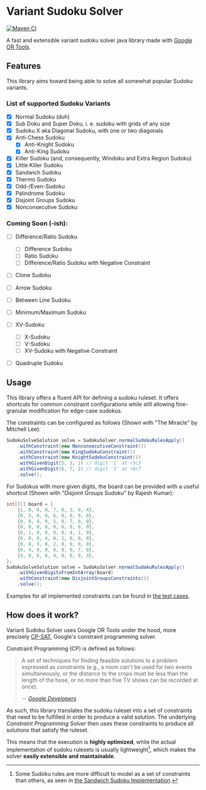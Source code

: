 # Variant Sudoku Solver
[![Maven CI](https://github.com/CapOfCave/sudoku-solver/actions/workflows/ci.yml/badge.svg)](https://github.com/CapOfCave/sudoku-solver/actions/workflows/ci.yml)

A fast and extensible variant sudoku solver java library made with [Google OR Tools](https://developers.google.com/optimization).

## Features

This library aims toward being able to solve all somewhat popular Sudoku variants.

### List of supported Sudoku Variants

- [x] Normal Sudoku (duh)
- [x] Sub Doku and Super Doku, i. e. sudoku with grids of any size 
- [x] Sudoku X aka Diagonal Sudoku, with one or two diagonals
- [x] Anti-Chess Sudoku
  - [x] Anti-Knight Sudoku
  - [x] Anti-King Sudoku
- [x] Killer Sudoku (and, consequently, Windoku and Extra Region Sudoku)
- [x] Little Killer Sudoku
- [x] Sandwich Sudoku
- [x] Thermo Sudoku
- [x] Odd-/Even-Sudoku
- [x] Palindrome Sudoku
- [x] Disjoint Groups Sudoku
- [x] Nonconsecutive Sudoku

### Coming Soon (-ish):

- [ ] Difference/Ratio Sudoku
  - [ ] Difference Sudoku
  - [ ] Ratio Sudoku 
  - [ ] Difference/Ratio Sudoku with Negative Constraint
- [ ] Clone Sudoku
- [ ] Arrow Sudoku
- [ ] Between Line Sudoku
- [ ] Minimum/Maximum Sudoku
- [ ] XV-Sudoku
  - [ ] X-Sudoku
  - [ ] V-Sudoku
  - [ ] XV-Sudoku with Negative Constraint
- [ ] Quadruple Sudoku


## Usage

This library offers a fluent API for defining a sudoku ruleset. It offers shortcuts for common constraint configurations while still allowing fine-granular modification for edge-case sudokus.

The constraints can be configured as follows (Shown with "The Miracle" by Mitchell Lee):

```java
SudokuSolveSolution solve = SudokuSolver.normalSudokuRulesApply()
    .withConstraint(new NonconsecutiveConstraint())
    .withConstraint(new KingSudokuConstraint())
    .withConstraint(new KnightSudokuConstraint())
    .withGivenDigit(5, 3, 1) // digit '1' at r5c3
    .withGivenDigit(6, 7, 2) // digit '2' at r6c7
    .solve();
```

For Sudokus with more given digits, the board can be provided with a useful shortcut (Shown with "Disjoint Groups Sudoku" by Rajesh Kumar):

```java
int[][] board = {
    {1, 0, 0, 0, 7, 0, 3, 0, 4},
    {0, 5, 0, 0, 6, 0, 0, 9, 0},
    {0, 0, 4, 0, 5, 0, 7, 0, 0},
    {0, 0, 0, 8, 0, 6, 0, 0, 0},
    {6, 1, 8, 0, 0, 0, 4, 2, 9},
    {0, 0, 0, 4, 0, 2, 0, 0, 0},
    {0, 0, 3, 0, 2, 0, 9, 0, 0},
    {0, 4, 0, 0, 8, 0, 0, 7, 0},
    {9, 0, 6, 0, 4, 0, 0, 0, 3},
};
SudokuSolveSolution solve = SudokuSolver.normalSudokuRulesApply()
    .withGivenDigitsFromIntArray(board)
    .withConstraint(new DisjointGroupsConstraints())
    .solve();
```

Examples for all implemented constraints can be found in [the test cases](src/test/java/me/kecker/sudokusolver/constraints/variants).


## How does it work?

Variant Sudoku Solver uses Google OR Tools under the hood, more precisely [CP-SAT](https://developers.google.com/optimization/cp/cp_solver), Google's constraint programming solver.

Constraint Programming (CP) is defined as follows:

> A set of techniques for finding feasible solutions to a problem expressed as constraints (e.g., a room can't be used for two events simultaneously, or the distance to the crops must be less than the length of the hose, or no more than five TV shows can be recorded at once).
> 
> -- <cite>[Google Developers](https://developers.google.com/optimization/introduction/overview)</cite>

As such, this library translates the sudoku ruleset into a set of constraints that need to be fulfilled in order to produce a valid solution. The underlying _Constraint Programming Solver_ then uses these constraints to produce all solutions that satisfy the ruleset. 

This means that the execution is **highly optimized**, while the actual implementation of sudoku rulesets is usually lightweight[^1], which makes the solver **easily extensible and maintainable**.

[^1]: Some Sudoku rules are more difficult to model as a set of constraints than others, as seen in [the Sandwich Sudoku Implementation](src/main/java/me/kecker/sudokusolver/constraints/variants/SandwichConstraint.java).